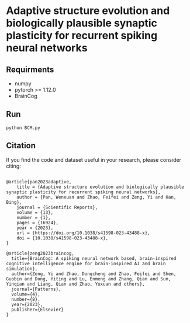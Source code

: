 
# Adaptive structure evolution and biologically plausible synaptic plasticity for recurrent spiking neural networks #

## Requirments ##
* numpy
* pytorch >= 1.12.0
* BrainCog

## Run ##

```python BCM.py```

## Citation ##
If you find the code and dataset useful in your research, please consider citing:
```

@article{pan2023adaptive,
	title = {Adaptive structure evolution and biologically plausible synaptic plasticity for recurrent spiking neural networks},
	author = {Pan, Wenxuan and Zhao, Feifei and Zeng, Yi and Han, Bing},
	journal = {Scientific Reports},
	volume = {13},
	number = {1},
	pages = {16924},
	year = {2023},
	url = {https://doi.org/10.1038/s41598-023-43488-x},
	doi = {10.1038/s41598-023-43488-x},
}

@article{zeng2023braincog,
  title={BrainCog: A spiking neural network based, brain-inspired cognitive intelligence engine for brain-inspired AI and brain simulation},
  author={Zeng, Yi and Zhao, Dongcheng and Zhao, Feifei and Shen, Guobin and Dong, Yiting and Lu, Enmeng and Zhang, Qian and Sun, Yinqian and Liang, Qian and Zhao, Yuxuan and others},
  journal={Patterns},
  volume={4},
  number={8},
  year={2023},
  publisher={Elsevier}
}
```
